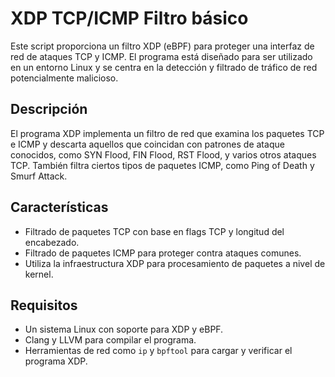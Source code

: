 # XDP TCP/ICMP Filtro básico

Este script proporciona un filtro XDP (eBPF) para proteger una interfaz de red de ataques TCP y ICMP. El programa está diseñado para ser utilizado en un entorno Linux y se centra en la detección y filtrado de tráfico de red potencialmente malicioso.

## Descripción

El programa XDP implementa un filtro de red que examina los paquetes TCP e ICMP y descarta aquellos que coincidan con patrones de ataque conocidos, como SYN Flood, FIN Flood, RST Flood, y varios otros ataques TCP. También filtra ciertos tipos de paquetes ICMP, como Ping of Death y Smurf Attack.

## Características

- Filtrado de paquetes TCP con base en flags TCP y longitud del encabezado.
- Filtrado de paquetes ICMP para proteger contra ataques comunes.
- Utiliza la infraestructura XDP para procesamiento de paquetes a nivel de kernel.

## Requisitos

- Un sistema Linux con soporte para XDP y eBPF.
- Clang y LLVM para compilar el programa.
- Herramientas de red como `ip` y `bpftool` para cargar y verificar el programa XDP.
